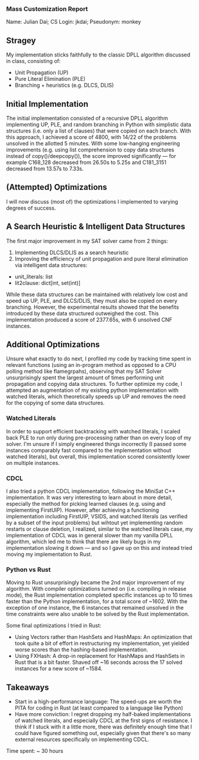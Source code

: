 ### Mass Customization Report

Name: Julian Dai; CS Login: jkdai; Pseudonym: monkey

## Stragey

My implementation sticks faithfully to the classic DPLL algorithm discussed in class, consisting of:
- Unit Propagation (UP)
- Pure Literal Elimination (PLE)
- Branching + heuristics (e.g. DLCS, DLIS)

## Initial Implementation
The initial implementation consisted of a recursive DPLL algorithm implementing UP, PLE, and random branching in Python with simplistic data structures (i.e. only a list of clauses) that were copied on each branch. With this approach, I achieved a score of 4800, with 14/22 of the problems unsolved in the allotted 5 minutes. With some low-hanging engineering improvements (e.g. using list comprehension to copy data structures instead of copy()/deepcopy()), the score improved significantly — for example C168_128 decreased from 26.50s to 5.25s and C181_3151 decreased from 13.57s to 7.33s.

## (Attempted) Optimizations

I will now discuss (most of) the optimizations I implemented to varying degrees of success. 

## A Search Heuristic & Intelligent Data Structures

The first major improvement in my SAT solver came from 2 things:
1) Implementing DLCS/DLIS as a search heuristic
2) Improving the efficiency of unit propagation and pure literal elimination via intelligent data structures:
- unit_literals: list
- lit2clause: dict[int, set(int)]

While these data structures can be maintained with relatively low cost and speed up UP, PLE, and DLCS/DLIS, they must also be copied on every branching. However, the experimental results showed that the benefits introduced by these data structured outweighed the cost. This implementation produced a score of 2377.65s, with 6 unsolved CNF instances.

## Additional Optimizations

Unsure what exactly to do next, I profiled my code by tracking time spent in relevant functions (using an in-program method as opposed to a CPU polling method like flamegrpahs), observing that my SAT Solver unsurprisingly spent the largest amount of times performing unit propagation and copying data structures. To further optimize my code, I attempted an augmentation of my existing python implementation with watched literals, which theoretically speeds up UP and removes the need for the copying of some data structures.

### Watched Literals

In order to support efficient backtracking with watched literals, I scaled back PLE to run only during pre-processing rather than on every loop of my solver. I'm unsure if I simply engineered things incorrectly (I passed some instances comparably fast compared to the implementation without watched literals), but overall, this implementation scored consistently lower on multiple instances.

### CDCL

I also tried a python CDCL implementation, following the MiniSat C++ implementation. It was very interesting to learn about in more detail, especially the method for picking learned clauses (e.g. using and implementing FirstUIP). However, after achieving a functioning implementation including FirstUIP, VSIDS, and watched literals (as verified by a subset of the input problems) but wihtout yet implementing random restarts or clause deletion, I realized, similar to the watched literals case, my implementation of CDCL was in general slower than my vanilla DPLL algorithm, which led me to think that there are likely bugs in my implementation slowing it down — and so I gave up on this and instead tried moving my implementation to Rust.

### Python vs Rust

Moving to Rust unsurprisingly became the 2nd major improvement of my algorithm. With compiler optimizations turned on (i.e. compiling in release mode), the Rust implementation completed specific instances up to 10 times faster than the Python implementation, for a total score of ~1602. With the exception of one instance, the 6 instances that remained unsolved in the time constraints were also unable to be solved by the Rust implementation.

Some final optimizations I tried in Rust:
- Using Vectors rather than HashSets and HashMaps: An optimization that took quite a bit of effort in restructuring my implementation, yet yielded worse scores than the hashing-based implementation. 
- Using FXHash: A drop-in replacement for HashMaps and HashSets in Rust that is a bit faster. Shaved off ~16 seconds across the 17 solved instances for a new score of ~1584.

## Takeaways

- Start in a high-performance language: The speed-ups are worth the PITA for coding in Rust (at least compared to a language like Python)
- Have more conviction: I regret dropping my half-baked implementations of watched literals, and especially CDCL at the first signs of resistance. I think if I stuck with it a little more, there was definitely enough time that I could have figured something out, especially given that there's so many external resources specifically on implementing CDCL. 

Time spent: ~ 30 hours